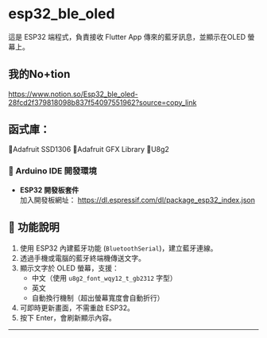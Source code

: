 # esp32_ble_oled
這是 ESP32 端程式，負責接收 Flutter App 傳來的藍牙訊息，並顯示在OLED 螢幕上。

##  我的No+tion

https://www.notion.so/Esp32_ble_oled-28fcd2f379818098b837f54097551962?source=copy_link


##  函式庫：

🔹Adafruit SSD1306
🔹Adafruit GFX Library
🔹U8g2

### 🧩 Arduino IDE 開發環境
- **ESP32 開發板套件**  
  加入開發板網址：
  https://dl.espressif.com/dl/package_esp32_index.json

## 🧠 功能說明

1. 使用 ESP32 內建藍牙功能 (`BluetoothSerial`)，建立藍牙連線。
2. 透過手機或電腦的藍牙終端機傳送文字。
3. 顯示文字於 OLED 螢幕，支援：
   - 中文（使用 `u8g2_font_wqy12_t_gb2312` 字型）
   - 英文
   - 自動換行機制（超出螢幕寬度會自動折行）
4. 可即時更新畫面，不需重啟 ESP32。
5. 按下 Enter，會刷新顯示內容。

---
